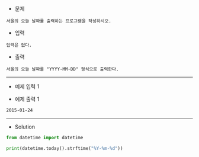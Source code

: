 - 문제

```
서울의 오늘 날짜를 출력하는 프로그램을 작성하시오.
```

- 입력

```
입력은 없다.
```

- 출력

```
서울의 오늘 날짜를 "YYYY-MM-DD" 형식으로 출력한다.
```

---

- 예제 입력 1 

- 예제 출력 1 

```
2015-01-24
```

---

- Solution

```py
from datetime import datetime

print(datetime.today().strftime("%Y-%m-%d"))
```
